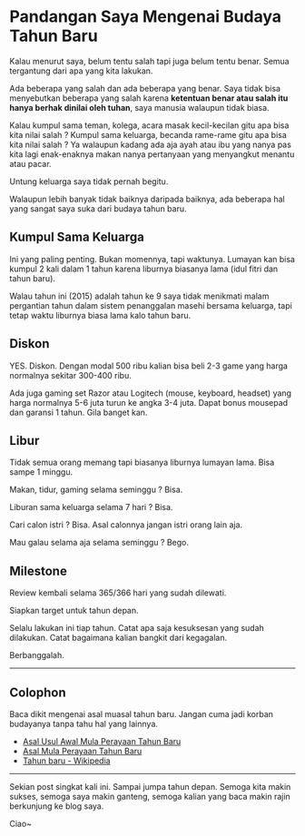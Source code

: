 # Pandangan Saya Mengenai Budaya Tahun Baru

Kalau menurut saya, belum tentu salah tapi juga belum tentu benar. Semua tergantung dari apa yang kita lakukan.

Ada beberapa yang salah dan ada beberapa yang benar. Saya tidak bisa menyebutkan beberapa yang salah karena **ketentuan benar atau salah itu hanya berhak dinilai oleh tuhan**, saya manusia walaupun tidak biasa.

Kalau kumpul sama teman, kolega, acara masak kecil-kecilan gitu apa bisa kita nilai salah ? Kumpul sama keluarga, becanda rame-rame gitu apa bisa kita nilai salah ? Ya walaupun kadang ada aja ayah atau ibu yang nanya pas kita lagi enak-enaknya makan nanya pertanyaan yang menyangkut menantu atau pacar.

Untung keluarga saya tidak pernah begitu.

Walaupun lebih banyak tidak baiknya daripada baiknya, ada beberapa hal yang sangat saya suka dari budaya tahun baru.

## Kumpul Sama Keluarga

Ini yang paling penting. Bukan momennya, tapi waktunya. Lumayan kan bisa kumpul 2 kali dalam 1 tahun karena liburnya biasanya lama (idul fitri dan tahun baru).

Walau tahun ini (2015) adalah tahun ke 9 saya tidak menikmati malam pergantian tahun dalam sistem penanggalan masehi bersama keluarga, tapi tetap waktu liburnya biasa lama kalo tahun baru.

## Diskon

YES. Diskon. Dengan modal 500 ribu kalian bisa beli 2-3 game yang harga normalnya sekitar 300-400 ribu.

Ada juga gaming set Razor atau Logitech (mouse, keyboard, headset) yang harga normalnya 5-6 juta turun ke angka 3-4 juta. Dapat bonus mousepad dan garansi 1 tahun. Gila banget kan.

## Libur

Tidak semua orang memang tapi biasanya liburnya lumayan lama. Bisa sampe 1 minggu.

Makan, tidur, gaming selama seminggu ? Bisa.

Liburan sama keluarga selama 7 hari ? Bisa.

Cari calon istri ? Bisa. Asal calonnya jangan istri orang lain aja.

Mau galau selama aja selama seminggu ? Bego.

## Milestone

Review kembali selama 365/366 hari yang sudah dilewati.

Siapkan target untuk tahun depan.

Selalu lakukan ini tiap tahun. Catat apa saja kesuksesan yang sudah dilakukan. Catat bagaimana kalian bangkit dari kegagalan.

Berbanggalah.

-----

## Colophon

Baca dikit mengenai asal muasal tahun baru. Jangan cuma jadi korban budayanya tanpa tahu hal yang lainnya.

- [Asal Usul Awal Mula Perayaan Tahun Baru](http://tahulebihdalam.blogspot.co.id/2011/02/asal-usul-awal-mula-perayaan-tahun-baru.html)
- [Asal Mula Perayaan Tahun Baru](https://indonesiaindonesia.com/f/86769-sejarah-asal-perayaan-tahun-baru)
- [Tahun baru - Wikipedia](https://id.wikipedia.org/wiki/Tahun_baru)

-----
Sekian post singkat kali ini. Sampai jumpa tahun depan. Semoga kita makin sukses, semoga saya makin ganteng, semoga kalian yang baca makin rajin berkunjung ke blog saya.

Ciao~
